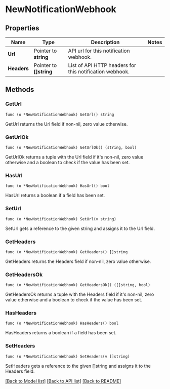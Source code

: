 # NewNotificationWebhook

## Properties

Name | Type | Description | Notes
------------ | ------------- | ------------- | -------------
**Url** | Pointer to **string** | API url for this notification webhook. | 
**Headers** | Pointer to **[]string** | List of API HTTP headers for this notification webhook. | 

## Methods

### GetUrl

`func (o *NewNotificationWebhook) GetUrl() string`

GetUrl returns the Url field if non-nil, zero value otherwise.

### GetUrlOk

`func (o *NewNotificationWebhook) GetUrlOk() (string, bool)`

GetUrlOk returns a tuple with the Url field if it's non-nil, zero value otherwise
and a boolean to check if the value has been set.

### HasUrl

`func (o *NewNotificationWebhook) HasUrl() bool`

HasUrl returns a boolean if a field has been set.

### SetUrl

`func (o *NewNotificationWebhook) SetUrl(v string)`

SetUrl gets a reference to the given string and assigns it to the Url field.

### GetHeaders

`func (o *NewNotificationWebhook) GetHeaders() []string`

GetHeaders returns the Headers field if non-nil, zero value otherwise.

### GetHeadersOk

`func (o *NewNotificationWebhook) GetHeadersOk() ([]string, bool)`

GetHeadersOk returns a tuple with the Headers field if it's non-nil, zero value otherwise
and a boolean to check if the value has been set.

### HasHeaders

`func (o *NewNotificationWebhook) HasHeaders() bool`

HasHeaders returns a boolean if a field has been set.

### SetHeaders

`func (o *NewNotificationWebhook) SetHeaders(v []string)`

SetHeaders gets a reference to the given []string and assigns it to the Headers field.


[[Back to Model list]](../README.md#documentation-for-models) [[Back to API list]](../README.md#documentation-for-api-endpoints) [[Back to README]](../README.md)


